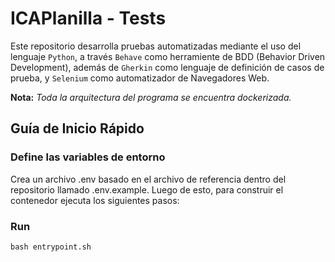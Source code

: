 # ICAPlanilla - Tests
Este repositorio desarrolla pruebas automatizadas mediante el uso del lenguaje `Python`, a través `Behave` como herramiente de BDD (Behavior Driven Development), además de `Gherkin` como lenguaje de definición de casos de prueba, y `Selenium` como automatizador de Navegadores Web. 

**Nota:** *Toda la arquitectura del programa se encuentra dockerizada.*

## Guía de Inicio Rápido

### Define las variables de entorno 

Crea un archivo .env basado en el archivo de referencia dentro del repositorio llamado .env.example. Luego de esto, para construir el contenedor ejecuta los siguientes pasos:

### Run
```
bash entrypoint.sh
```
